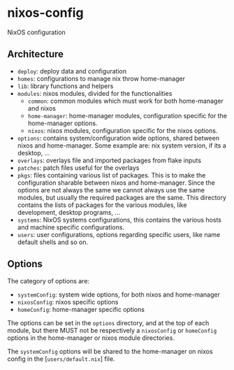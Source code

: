 # nixos-config

NixOS configuration

## Architecture

- `deploy`: deploy data and configuration
- `homes`: configurations to manage nix throw home-manager
- `lib`: library functions and helpers
- `modules`: nixos modules, divided for the functionalities
  - `common`: common modules which must work for both home-manager and nixos
  - `home-manager`: home-manager modules, configuration specific for the
    home-manager options.
  - `nixos`: nixos modules, configuration specific for the nixos options.
- `options`: contains system/configuration wide options, shared between nixos
  and home-manager. Some example are: nix system version, if its a desktop, ...
- `overlays`: overlays file and imported packages from flake inputs
- `patches`: patch files useful for the overlays
- `pkgs`: files containing various list of packages. This is to make the
  configuration sharable between nixos and home-manager. Since the options are
  not always the same we cannot always use the same modules, but usually the
  required packages are the same. This directory contains the lists of packages
  for the various modules, like development, desktop programs, ...
- `systems`: NixOS systems configurations, this contains the various hosts and
  machine specific configurations.
- `users`: user configurations, options regarding specific users, like name
  default shells and so on.

## Options

The category of options are:

- `systemConfig`: system wide options, for both nixos and home-manager
- `nixosConfig`: nixos specific options
- `homeConfig`: home-manager specific options

The options can be set in the `options` directory, and at the top of each
module, but there MUST not be respectively a `nixosConfig` or `homeConfig`
options in the home-manager or nixos module directories.

The `systemConfig` options will be shared to the home-manager on nixos config in
the [`users/default.nix`] file.
